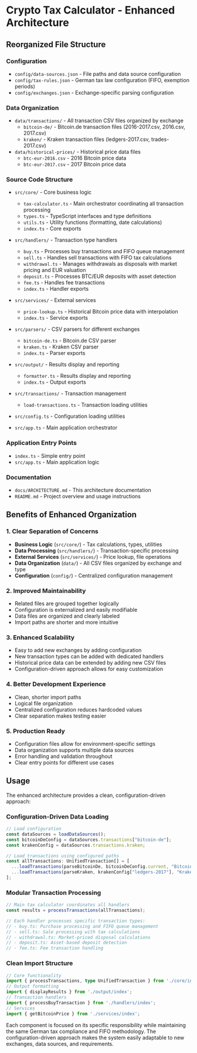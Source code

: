 # Crypto Tax Calculator - Enhanced Architecture

## Reorganized File Structure

### Configuration
- `config/data-sources.json` - File paths and data source configuration
- `config/tax-rules.json` - German tax law configuration (FIFO, exemption periods)
- `config/exchanges.json` - Exchange-specific parsing configuration

### Data Organization
- `data/transactions/` - All transaction CSV files organized by exchange
  - `bitcoin-de/` - Bitcoin.de transaction files (2016-2017.csv, 2016.csv, 2017.csv)
  - `kraken/` - Kraken transaction files (ledgers-2017.csv, trades-2017.csv)
- `data/historical-prices/` - Historical price data files
  - `btc-eur-2016.csv` - 2016 Bitcoin price data
  - `btc-eur-2017.csv` - 2017 Bitcoin price data

### Source Code Structure
- `src/core/` - Core business logic
  - `tax-calculator.ts` - Main orchestrator coordinating all transaction processing
  - `types.ts` - TypeScript interfaces and type definitions
  - `utils.ts` - Utility functions (formatting, date calculations)
  - `index.ts` - Core exports

- `src/handlers/` - Transaction type handlers
  - `buy.ts` - Processes buy transactions and FIFO queue management
  - `sell.ts` - Handles sell transactions with FIFO tax calculations
  - `withdrawal.ts` - Manages withdrawals as disposals with market pricing and EUR valuation
  - `deposit.ts` - Processes BTC/EUR deposits with asset detection
  - `fee.ts` - Handles fee transactions
  - `index.ts` - Handler exports

- `src/services/` - External services
  - `price-lookup.ts` - Historical Bitcoin price data with interpolation
  - `index.ts` - Service exports

- `src/parsers/` - CSV parsers for different exchanges
  - `bitcoin-de.ts` - Bitcoin.de CSV parser
  - `kraken.ts` - Kraken CSV parser
  - `index.ts` - Parser exports

- `src/output/` - Results display and reporting
  - `formatter.ts` - Results display and reporting
  - `index.ts` - Output exports

- `src/transactions/` - Transaction management
  - `load-transactions.ts` - Transaction loading utilities

- `src/config.ts` - Configuration loading utilities
- `src/app.ts` - Main application orchestrator

### Application Entry Points
- `index.ts` - Simple entry point
- `src/app.ts` - Main application logic

### Documentation
- `docs/ARCHITECTURE.md` - This architecture documentation
- `README.md` - Project overview and usage instructions

## Benefits of Enhanced Organization

### 1. **Clear Separation of Concerns**
- **Business Logic** (`src/core/`) - Tax calculations, types, utilities
- **Data Processing** (`src/handlers/`) - Transaction-specific processing
- **External Services** (`src/services/`) - Price lookup, file operations
- **Data Organization** (`data/`) - All CSV files organized by exchange and type
- **Configuration** (`config/`) - Centralized configuration management

### 2. **Improved Maintainability**
- Related files are grouped together logically
- Configuration is externalized and easily modifiable
- Data files are organized and clearly labeled
- Import paths are shorter and more intuitive

### 3. **Enhanced Scalability**
- Easy to add new exchanges by adding configuration
- New transaction types can be added with dedicated handlers
- Historical price data can be extended by adding new CSV files
- Configuration-driven approach allows for easy customization

### 4. **Better Development Experience**
- Clean, shorter import paths
- Logical file organization
- Centralized configuration reduces hardcoded values
- Clear separation makes testing easier

### 5. **Production Ready**
- Configuration files allow for environment-specific settings
- Data organization supports multiple data sources
- Error handling and validation throughout
- Clear entry points for different use cases

## Usage

The enhanced architecture provides a clean, configuration-driven approach:

### Configuration-Driven Data Loading
```typescript
// Load configuration
const dataSources = loadDataSources();
const bitcoinDeConfig = dataSources.transactions["bitcoin-de"];
const krakenConfig = dataSources.transactions.kraken;

// Load transactions using configured paths
const allTransactions: UnifiedTransaction[] = [
  ...loadTransactions(parseBitcoinDe, bitcoinDeConfig.current, "Bitcoin.de"),
  ...loadTransactions(parseKraken, krakenConfig["ledgers-2017"], "Kraken"),
];
```

### Modular Transaction Processing
```typescript
// Main tax calculator coordinates all handlers
const results = processTransactions(allTransactions);

// Each handler processes specific transaction types:
// - buy.ts: Purchase processing and FIFO queue management
// - sell.ts: Sale processing with tax calculations
// - withdrawal.ts: Market-priced disposal calculations
// - deposit.ts: Asset-based deposit detection
// - fee.ts: Fee transaction handling
```

### Clean Import Structure
```typescript
// Core functionality
import { processTransactions, type UnifiedTransaction } from './core/index';
// Output formatting
import { displayResults } from './output/index';
// Transaction handlers
import { processBuyTransaction } from './handlers/index';
// Services
import { getBitcoinPrice } from './services/index';
```

Each component is focused on its specific responsibility while maintaining the same German tax compliance and FIFO methodology. The configuration-driven approach makes the system easily adaptable to new exchanges, data sources, and requirements.
